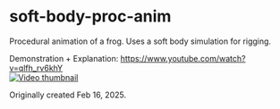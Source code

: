 # soft-body-proc-anim
Procedural animation of a frog.
Uses a soft body simulation for rigging.

Demonstration + Explanation: https://www.youtube.com/watch?v=qlfh_rv6khY  
[![Video thumbnail](https://img.youtube.com/vi/GXh0Vxg7AnQ/0.jpg)](https://www.youtube.com/watch?v=GXh0Vxg7AnQ)

Originally created Feb 16, 2025.  
